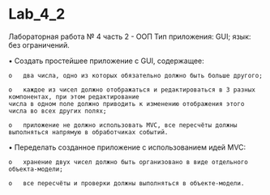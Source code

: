 # Lab_4_2
Лабораторная работа № 4 часть 2 - ООП
Тип приложения: GUI; язык: без ограничений.

•	Создать простейшее приложение с GUI, содержащее:

    o	два числа, одно из которых обязательно должно быть больше другого;
   
    o	каждое из чисел должно отображаться и редактироваться в 3 разных компонентах, при этом редактирование
    числа в одном поле должно приводить к изменению отображения этого числа во всех других полях;
    
    o	приложение не должно использовать MVC, все пересчёты должны выполняться напрямую в обработчиках событий.
    
•	Переделать созданное приложение с использованием идей MVC:

    o	хранение двух чисел должно быть организовано в виде отдельного объекта-модели;
  
    o	все пересчёты и проверки должны выполняться в объекте-модели.
